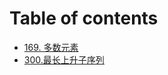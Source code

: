 # Table of contents

* [169. 多数元素](README.md)
* [300.最长上升子序列](300.-zui-chang-shang-sheng-zi-xu-lie.md)


